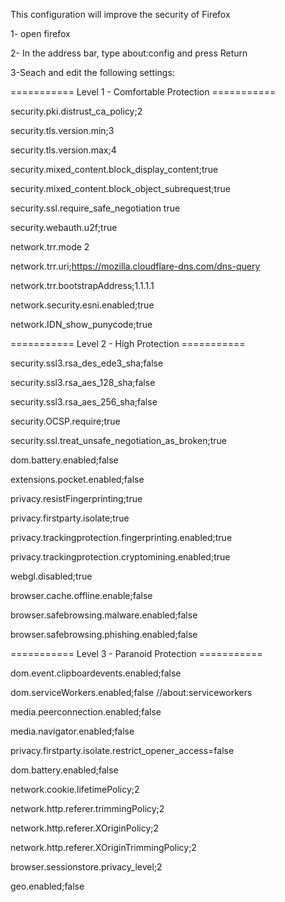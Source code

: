 This configuration will improve the security of Firefox

1- open firefox

2- In the address bar, type about:config and press Return

3-Seach and edit the following settings:

=========== Level 1 - Comfortable Protection ===========

security.pki.distrust_ca_policy;2

security.tls.version.min;3

security.tls.version.max;4

security.mixed_content.block_display_content;true

security.mixed_content.block_object_subrequest;true

security.ssl.require_safe_negotiation true

security.webauth.u2f;true

network.trr.mode 2

network.trr.uri;https://mozilla.cloudflare-dns.com/dns-query

network.trr.bootstrapAddress;1.1.1.1

network.security.esni.enabled;true

network.IDN_show_punycode;true

=========== Level 2 - High Protection ===========

security.ssl3.rsa_des_ede3_sha;false

security.ssl3.rsa_aes_128_sha;false

security.ssl3.rsa_aes_256_sha;false

security.OCSP.require;true

security.ssl.treat_unsafe_negotiation_as_broken;true

dom.battery.enabled;false

extensions.pocket.enabled;false

privacy.resistFingerprinting;true

privacy.firstparty.isolate;true

privacy.trackingprotection.fingerprinting.enabled;true

privacy.trackingprotection.cryptomining.enabled;true

webgl.disabled;true

browser.cache.offline.enable;false

browser.safebrowsing.malware.enabled;false

browser.safebrowsing.phishing.enabled;false

=========== Level 3 - Paranoid Protection ===========

dom.event.clipboardevents.enabled;false

dom.serviceWorkers.enabled;false //about:serviceworkers

media.peerconnection.enabled;false

media.navigator.enabled;false

privacy.firstparty.isolate.restrict_opener_access=false

dom.battery.enabled;false

network.cookie.lifetimePolicy;2

network.http.referer.trimmingPolicy;2

network.http.referer.XOriginPolicy;2

network.http.referer.XOriginTrimmingPolicy;2

browser.sessionstore.privacy_level;2

geo.enabled;false
